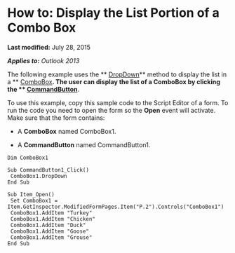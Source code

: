 
# How to: Display the List Portion of a Combo Box

 **Last modified:** July 28, 2015

 _**Applies to:** Outlook 2013_

The following example uses the  ** [DropDown](5e798795-0c85-35ef-c88d-49bcd38ea3a1.md)** method to display the list in a ** [ComboBox](31e7c1de-ee4e-b3d9-4579-7fc6b215bad3.md)**. The user can display the list of a  **ComboBox** by clicking the ** [CommandButton](bb2bcfaa-e7a5-cedc-2ed7-bcc17a4d8fb6.md)**.

To use this example, copy this sample code to the Script Editor of a form. To run the code you need to open the form so the  **Open** event will activate. Make sure that the form contains:

- A  **ComboBox** named ComboBox1.
    
- A  **CommandButton** named CommandButton1.
    



```
Dim ComboBox1 
 
Sub CommandButton1_Click() 
 ComboBox1.DropDown 
End Sub 
 
Sub Item_Open() 
 Set ComboBox1 = Item.GetInspector.ModifiedFormPages.Item("P.2").Controls("ComboBox1") 
 ComboBox1.AddItem "Turkey" 
 ComboBox1.AddItem "Chicken" 
 ComboBox1.AddItem "Duck" 
 ComboBox1.AddItem "Goose" 
 ComboBox1.AddItem "Grouse" 
End Sub
```

